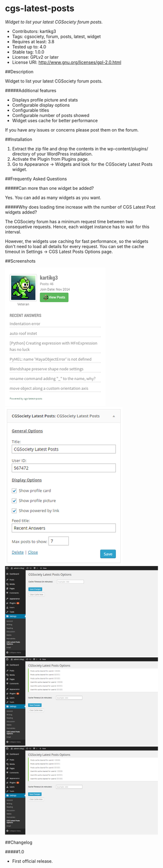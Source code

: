cgs-latest-posts
================
_Widget to list your latest CGSociety forum posts._
* Contributors: kartikg3
* Tags: cgsociety, forum, posts, latest, widget
* Requires at least: 3.8
* Tested up to: 4.0
* Stable tag: 1.0.0
* License: GPLv2 or later
* License URI: http://www.gnu.org/licenses/gpl-2.0.html

##Description

Widget to list your latest CGSociety forum posts.

#####Additional features

*	Displays profile picture and stats
*	Configurable display options
*	Configurable titles
*	Configurable number of posts showed
*	Widget uses cache for better performance

If you have any issues or concerns please post them on the forum.

##Installation

1.   Extract the zip file and drop the contents in the wp-content/plugins/ directory of your WordPress installation.
1.   Activate the Plugin from Plugins page.
1.   Go to Appearance -> Widgets and look for the CGSociety Latest Posts widget.

##Frequently Asked Questions

#####Can more than one widget be added?

Yes. You can add as many widgets as you want.

#####Why does loading time increase with the number of CGS Latest Post widgets added?

The CGSociety forum has a minimum request time between two consequetive requests. Hence, each widget instance has to wait for this interval.

However, the widgets use caching for fast performance, so the widgets don't need to load all details for every request.
You can set the cache timeout in Settings -> CGS Latest Posts Options page.

##Screenshots

![Alt text](https://raw.githubusercontent.com/kartikg3/cgs-latest-posts/master/screenshot-1.png "The CGSociety Latest Posts widget")
![Alt text](https://raw.githubusercontent.com/kartikg3/cgs-latest-posts/master/screenshot-2.png "Widget configuration")
![Alt text](https://raw.githubusercontent.com/kartikg3/cgs-latest-posts/master/screenshot-3.png "Widget options page")
![Alt text](https://raw.githubusercontent.com/kartikg3/cgs-latest-posts/master/screenshot-4.png "Widget clear cache in action")
![Alt text](https://raw.githubusercontent.com/kartikg3/cgs-latest-posts/master/screenshot-4.png "The widget in action")

##Changelog

#####1.0
* First official release.
